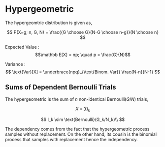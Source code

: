 #  Hypergeometric

The hypergeomtric distribution is given as,

$$
P(X=g; n, G, N) = \frac{{G \choose G}{N-G \choose n-g}}{N \choose n}
$$

Expected Value
: $$\mathbb E[X] = np; \quad p = \frac{G}{N}$$

Variance
: $$ \text{Var}[X] = \underbrace{npq}_{\text{Binom. Var}} \frac{N-n}{N-1} $$

## Sums of Dependent Bernoulli Trials
The hypergeometric is the sum of $n$ non-identical $\text{Bernoulli}(G/N)$ trials,

$$
X = \sum I_k
$$

$$
I_k \sim \text{Bernoulli}(G_k/N_k)\\
$$

The dependency comes from the fact that the hypergeometric process samples without replacement. On the other hand, its cousin is the binomial process that samples with replacement hence the independency.